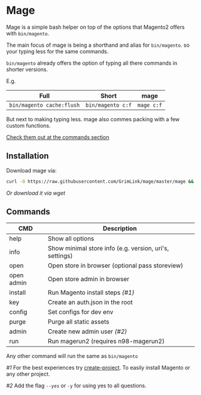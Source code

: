 # Mage

Mage is a simple bash helper
on top of the options that Magento2 offers with `bin/magento`.

The main focus of mage is being a shorthand and alias for `bin/magento`.
so your typing less for the same commands.

`bin/magento` already offers the option of typing all there commands
in shorter versions.

E.g.

| Full                      | Short             | mage       |
| ------------------------- | ----------------- | ---------- |
| `bin/magento cache:flush` | `bin/magento c:f` | `mage c:f` |

But next to making typing less.
mage also commes packing with a few custom functions.

[Check them out at the commands section](#commands)

## Installation

Download mage via:

```bash
curl -O https://raw.githubusercontent.com/GrimLink/mage/master/mage && chmod +x mage
```

_Or download it via wget_

## Commands

| CMD        | Description                                             |
| ---------- | ------------------------------------------------------- |
| help       | Show all options                                        |
| info       | Show minimal store info (e.g. version, uri's, settings) |
| open       | Open store in browser (optional pass storeview)         |
| open admin | Open store admin in browser                             |
| install    | Run Magento install steps _(#1)_                        |
| key        | Create an auth.json in the root                         |
| config     | Set configs for dev env                                 |
| purge      | Purge all static assets                                 |
| admin      | Create new admin user _(#2)_                            |
| run        | Run magerun2 (requires n98-magerun2)                    |

Any other command will run the same as `bin/magento`

_#1_ For the best experiences try [create-project](https://github.com/GrimLink/create-project).
To easily install Magento or any other project.

_#2_ Add the flag `--yes` or `-y` for using yes to all questions.
